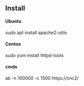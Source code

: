 ## Install

#### Ubuntu

sudo apt install apache2-utils

#### Centos

sudo yum install httpd-tools

#### cmds

ab -n 100000 -c 1500 https://cnc2/
